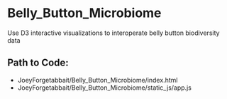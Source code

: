 # Belly_Button_Microbiome
Use D3 interactive visualizations to interoperate belly button biodiversity data

## Path to Code:
 - JoeyForgetabbait/Belly_Button_Microbiome/index.html
 - JoeyForgetabbait/Belly_Button_Microbiome/static_js/app.js


